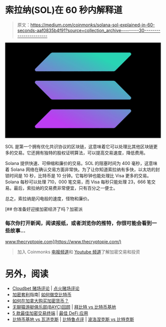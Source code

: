 # 索拉纳(SOL)在 60 秒内解释道

> 原文：<https://medium.com/coinmonks/solana-sol-explained-in-60-seconds-aaf0835b4f91?source=collection_archive---------30----------------------->

![](img/6df3a6fbc4e1066b1b459914f7dfdae0.png)

SOL 是第一个拥有优化共识协议的区块链，这意味着它可以处理比其他区块链更多的交易。它还拥有独特的股权证明算法，可以提高交易速度，降低费用。

Solana 提供快速、可伸缩和廉价的交易。SOL 的阻塞时间为 400 毫秒，这意味着 Solana 网络在确认交易方面非常快。为了让你知道索拉纳有多快，以太坊的封锁时间是 10 秒，比特币是 10 分钟。它每秒钟也能处理比 Visa 更多的交易。Solana 每秒可以处理 710，000 笔交易，而 Visa 每秒只能处理 23，666 笔交易。最后，索拉纳的交易费非常便宜，只有百分之一便士。

总之，索拉纳是闪电般的速度，怪物和廉价。

[](https://www.thecryptopie.com/) [## 你准备好迎接加密经济了吗？加密派

### 每次你打开新闻，阅读报纸，或者浏览你的推特，你很可能会看到一些故事…

www.thecryptopie.com](https://www.thecryptopie.com/) 

> 加入 Coinmonks [电报频道](https://t.me/coincodecap)和 [Youtube 频道](https://www.youtube.com/c/coinmonks/videos)了解加密交易和投资

# 另外，阅读

*   [Cloudbet 赌场评论](https://coincodecap.com/cloudbet-casino-review) | [点火赌场评论](https://coincodecap.com/ignition-casino-review)
*   [加密套利](/coinmonks/crypto-arbitrage-guide-how-to-make-money-as-a-beginner-62bfe5c868f6)指南| [如何做空比特币](/coinmonks/how-to-short-bitcoin-568a2d0b4ae5)
*   [如何在加拿大购买加密货币？](https://coincodecap.com/how-to-buy-cryptocurrency-in-canada)
*   [无聊猿游艇俱乐部(BAYC)回顾](https://coincodecap.com/bored-ape-yacht-club-bayc-review) | [拜比特 vs 比特币基地](https://coincodecap.com/bybit-vs-coinbase)
*   [5 款最佳加密交易终端](https://coincodecap.com/crypto-trading-terminals) | [最佳 DeFi 应用](https://coincodecap.com/best-defi-apps)
*   [比特币基地 vs 瓦济克斯](https://coincodecap.com/coinbase-vs-wazirx) | [比特鲁点评](https://coincodecap.com/bitrue-review) | [波洛涅克斯 vs 比特克斯](https://coincodecap.com/poloniex-vs-bittrex)